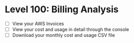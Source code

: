 # Level 100: Billing Analysis

- [ ] View your AWS Invoices
- [ ] View your cost and usage in detail through the console
- [ ] Download your monthly cost and usage CSV file
